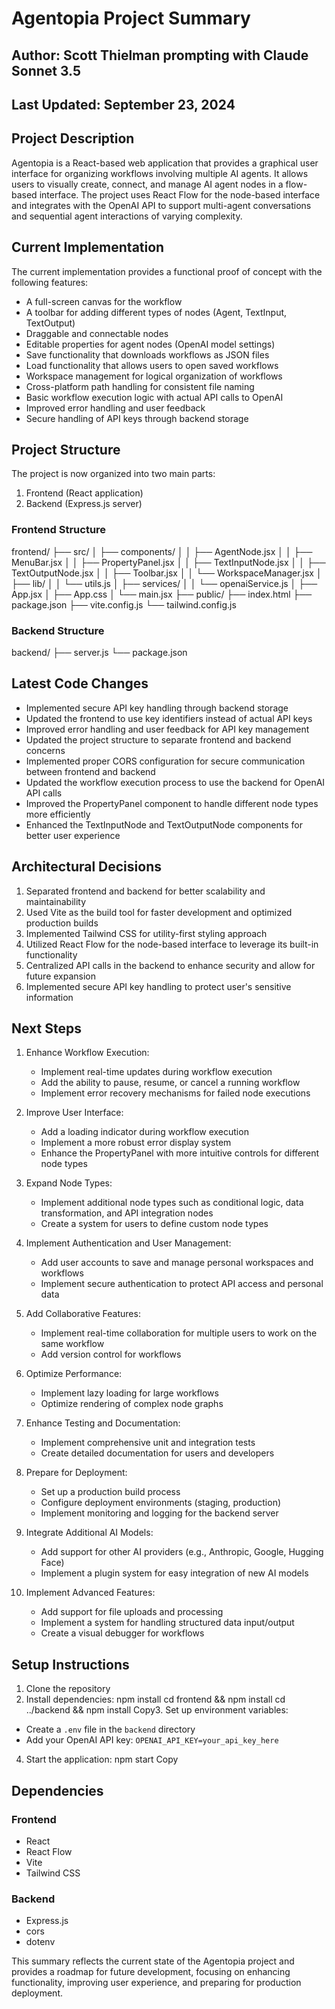 # Agentopia Project Summary

## Author: Scott Thielman prompting with Claude Sonnet 3.5
## Last Updated: September 23, 2024

## Project Description

Agentopia is a React-based web application that provides a graphical user interface for organizing workflows involving multiple AI agents. It allows users to visually create, connect, and manage AI agent nodes in a flow-based interface. The project uses React Flow for the node-based interface and integrates with the OpenAI API to support multi-agent conversations and sequential agent interactions of varying complexity.

## Current Implementation

The current implementation provides a functional proof of concept with the following features:
- A full-screen canvas for the workflow
- A toolbar for adding different types of nodes (Agent, TextInput, TextOutput)
- Draggable and connectable nodes
- Editable properties for agent nodes (OpenAI model settings)
- Save functionality that downloads workflows as JSON files
- Load functionality that allows users to open saved workflows
- Workspace management for logical organization of workflows
- Cross-platform path handling for consistent file naming
- Basic workflow execution logic with actual API calls to OpenAI
- Improved error handling and user feedback
- Secure handling of API keys through backend storage

## Project Structure

The project is now organized into two main parts:
1. Frontend (React application)
2. Backend (Express.js server)

### Frontend Structure
frontend/
├── src/
│   ├── components/
│   │   ├── AgentNode.jsx
│   │   ├── MenuBar.jsx
│   │   ├── PropertyPanel.jsx
│   │   ├── TextInputNode.jsx
│   │   ├── TextOutputNode.jsx
│   │   ├── Toolbar.jsx
│   │   └── WorkspaceManager.jsx
│   ├── lib/
│   │   └── utils.js
│   ├── services/
│   │   └── openaiService.js
│   ├── App.jsx
│   ├── App.css
│   └── main.jsx
├── public/
├── index.html
├── package.json
├── vite.config.js
└── tailwind.config.js

### Backend Structure
backend/
├── server.js
└── package.json

## Latest Code Changes

- Implemented secure API key handling through backend storage
- Updated the frontend to use key identifiers instead of actual API keys
- Improved error handling and user feedback for API key management
- Updated the project structure to separate frontend and backend concerns
- Implemented proper CORS configuration for secure communication between frontend and backend
- Updated the workflow execution process to use the backend for OpenAI API calls
- Improved the PropertyPanel component to handle different node types more efficiently
- Enhanced the TextInputNode and TextOutputNode components for better user experience

## Architectural Decisions

1. Separated frontend and backend for better scalability and maintainability
2. Used Vite as the build tool for faster development and optimized production builds
3. Implemented Tailwind CSS for utility-first styling approach
4. Utilized React Flow for the node-based interface to leverage its built-in functionality
5. Centralized API calls in the backend to enhance security and allow for future expansion
6. Implemented secure API key handling to protect user's sensitive information

## Next Steps

1. Enhance Workflow Execution:
   - Implement real-time updates during workflow execution
   - Add the ability to pause, resume, or cancel a running workflow
   - Implement error recovery mechanisms for failed node executions

2. Improve User Interface:
   - Add a loading indicator during workflow execution
   - Implement a more robust error display system
   - Enhance the PropertyPanel with more intuitive controls for different node types

3. Expand Node Types:
   - Implement additional node types such as conditional logic, data transformation, and API integration nodes
   - Create a system for users to define custom node types

4. Implement Authentication and User Management:
   - Add user accounts to save and manage personal workspaces and workflows
   - Implement secure authentication to protect API access and personal data

5. Add Collaborative Features:
   - Implement real-time collaboration for multiple users to work on the same workflow
   - Add version control for workflows

6. Optimize Performance:
   - Implement lazy loading for large workflows
   - Optimize rendering of complex node graphs

7. Enhance Testing and Documentation:
   - Implement comprehensive unit and integration tests
   - Create detailed documentation for users and developers

8. Prepare for Deployment:
   - Set up a production build process
   - Configure deployment environments (staging, production)
   - Implement monitoring and logging for the backend server

9. Integrate Additional AI Models:
   - Add support for other AI providers (e.g., Anthropic, Google, Hugging Face)
   - Implement a plugin system for easy integration of new AI models

10. Implement Advanced Features:
    - Add support for file uploads and processing
    - Implement a system for handling structured data input/output
    - Create a visual debugger for workflows

## Setup Instructions

1. Clone the repository
2. Install dependencies:
npm install
cd frontend && npm install
cd ../backend && npm install
Copy3. Set up environment variables:
- Create a `.env` file in the `backend` directory
- Add your OpenAI API key: `OPENAI_API_KEY=your_api_key_here`
4. Start the application:
npm start
Copy
## Dependencies

### Frontend
- React
- React Flow
- Vite
- Tailwind CSS

### Backend
- Express.js
- cors
- dotenv

This summary reflects the current state of the Agentopia project and provides a roadmap for future development, focusing on enhancing functionality, improving user experience, and preparing for production deployment.